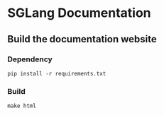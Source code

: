 # SGLang Documentation

## Build the documentation website

### Dependency
```
pip install -r requirements.txt
```

### Build
```
make html
```
